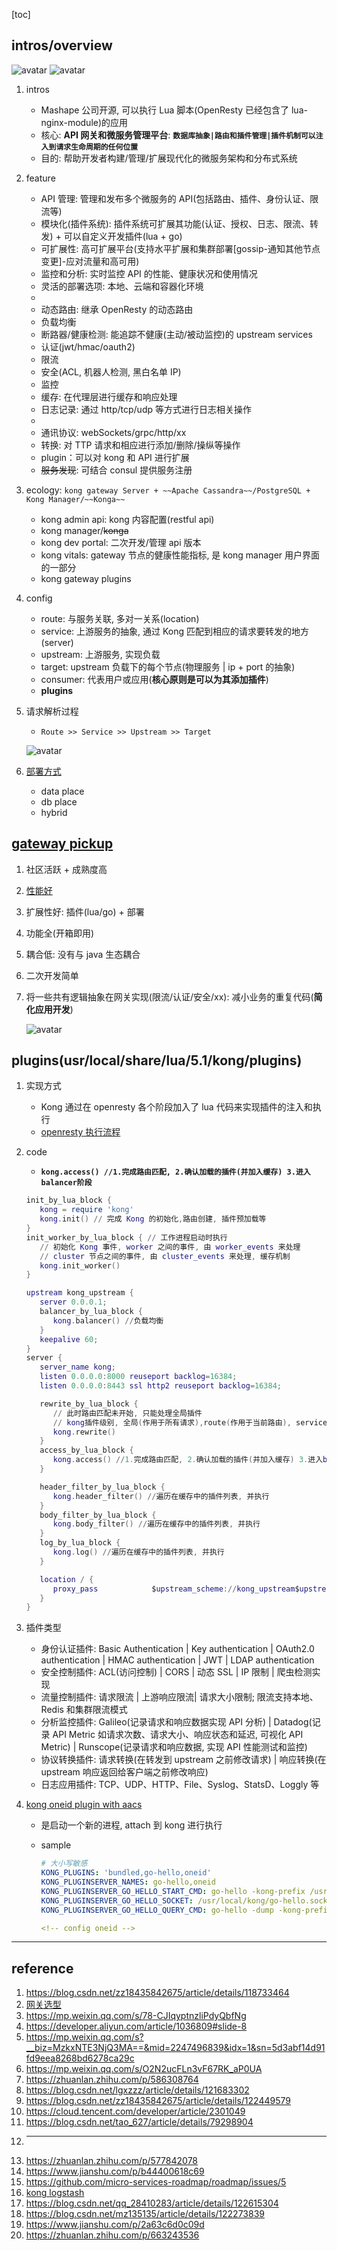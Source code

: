 [toc]

## intros/overview

![avatar](/static/image/kong/kong-flow.png)
![avatar](/static/image/kong/kong-layer.jpg)

1. intros

   - Mashape 公司开源, 可以执行 Lua 脚本(OpenResty 已经包含了 lua-nginx-module)的应用
   - 核心: **API 网关和微服务管理平台**: **`数据库抽象|路由和插件管理|插件机制可以注入到请求生命周期的任何位置`**
   - 目的: 帮助开发者构建/管理/扩展现代化的微服务架构和分布式系统

2. feature

   - API 管理: 管理和发布多个微服务的 API(包括路由、插件、身份认证、限流等)
   - 模块化(插件系统): 插件系统可扩展其功能(认证、授权、日志、限流、转发) + 可以自定义开发插件(lua + go)
   - 可扩展性: 高可扩展平台(支持水平扩展和集群部署[gossip-通知其他节点变更]-应对流量和高可用)
   - 监控和分析: 实时监控 API 的性能、健康状况和使用情况
   - 灵活的部署选项: 本地、云端和容器化环境
   -
   - 动态路由: 继承 OpenResty 的动态路由
   - 负载均衡
   - 断路器/健康检测: 能追踪不健康(主动/被动监控)的 upstream services
   - 认证(jwt/hmac/oauth2)
   - 限流
   - 安全(ACL, 机器人检测, 黑白名单 IP)
   - 监控
   - 缓存: 在代理层进行缓存和响应处理
   - 日志记录: 通过 http/tcp/udp 等方式进行日志相关操作
   -
   - 通讯协议: webSockets/grpc/http/xx
   - 转换: 对 TTP 请求和相应进行添加/删除/操纵等操作
   - plugin：可以对 kong 和 API 进行扩展
   - ~~服务发现~~: 可结合 consul 提供服务注册

3. ecology: `kong gateway Server + ~~Apache Cassandra~~/PostgreSQL + Kong Manager/~~Konga~~`

   - kong admin api: kong 内容配置(restful api)
   - kong manager/~~konga~~
   - kong dev portal: 二次开发/管理 api 版本
   - kong vitals: gateway 节点的健康性能指标, 是 kong manager 用户界面的一部分
   - kong gateway plugins

4. config

   - route: 与服务关联, 多对一关系(location)
   - service: 上游服务的抽象, 通过 Kong 匹配到相应的请求要转发的地方(server)
   - upstream: 上游服务, 实现负载
   - target: upstream 负载下的每个节点(物理服务 | ip + port 的抽象)
   - consumer: 代表用户或应用(**核心原则是可以为其添加插件**)
   - **plugins**

5. 请求解析过程

   - `Route >> Service >> Upstream >> Target`

   ![avatar](/static/image/kong/kong-req-flow.jpg)

6. [部署方式](https://tech.aufomm.com/introduction-of-different-kong-deployment-methods-with-docker/#DBless-Deployment)

   - data place
   - db place
   - hybrid

## [gateway pickup](./01.pickup.md)

1. 社区活跃 + 成熟度高
2. [性能好](https://juejin.cn/post/6844903999582240775)
3. 扩展性好: 插件(lua/go) + 部署
4. 功能全(开箱即用)
5. 耦合低: 没有与 java 生态耦合
6. 二次开发简单
7. 将一些共有逻辑抽象在网关实现(限流/认证/安全/xx): 减小业务的重复代码(**简化应用开发**)

   ![avatar](/static/image/kong/kong-optimizer.jpg)

## plugins(usr/local/share/lua/5.1/kong/plugins)

1. 实现方式

   - Kong 通过在 openresty 各个阶段加入了 lua 代码来实现插件的注入和执行
   - [openresty 执行流程](../openresty/readme.md)

2. code

   - **`kong.access() //1.完成路由匹配, 2.确认加载的插件(并加入缓存) 3.进入balancer阶段`**

   ```lua
   init_by_lua_block {
      kong = require 'kong'
      kong.init() // 完成 Kong 的初始化,路由创建, 插件预加载等
   }
   init_worker_by_lua_block { // 工作进程启动时执行
      // 初始化 Kong 事件, worker 之间的事件, 由 worker_events 来处理
      // cluster 节点之间的事件, 由 cluster_events 来处理, 缓存机制
      kong.init_worker()
   }

   upstream kong_upstream {
      server 0.0.0.1;
      balancer_by_lua_block {
         kong.balancer() //负载均衡
      }
      keepalive 60;
   }
   server {
      server_name kong;
      listen 0.0.0.0:8000 reuseport backlog=16384;
      listen 0.0.0.0:8443 ssl http2 reuseport backlog=16384;

      rewrite_by_lua_block {
         // 此时路由匹配未开始, 只能处理全局插件
         // kong插件级别, 全局(作用于所有请求),route(作用于当前路由), service(作用于匹配到当前service的所有请求)
         kong.rewrite()
      }
      access_by_lua_block {
         kong.access() //1.完成路由匹配, 2.确认加载的插件(并加入缓存) 3.进入balancer阶段
      }

      header_filter_by_lua_block {
         kong.header_filter() //遍历在缓存中的插件列表, 并执行
      }
      body_filter_by_lua_block {
         kong.body_filter() //遍历在缓存中的插件列表, 并执行
      }
      log_by_lua_block {
         kong.log() //遍历在缓存中的插件列表, 并执行
      }

      location / {
         proxy_pass            $upstream_scheme://kong_upstream$upstream_uri;
      }
   }
   ```

3. 插件类型

   - 身份认证插件: Basic Authentication | Key authentication | OAuth2.0 authentication | HMAC authentication | JWT | LDAP authentication
   - 安全控制插件: ACL(访问控制) | CORS | 动态 SSL | IP 限制 | 爬虫检测实现
   - 流量控制插件: 请求限流 | 上游响应限流| 请求大小限制; 限流支持本地、Redis 和集群限流模式
   - 分析监控插件: Galileo(记录请求和响应数据实现 API 分析) | Datadog(记录 API Metric 如请求次数、请求大小、响应状态和延迟, 可视化 API Metric) | Runscope(记录请求和响应数据, 实现 API 性能测试和监控)
   - 协议转换插件: 请求转换(在转发到 upstream 之前修改请求) | 响应转换(在 upstream 响应返回给客户端之前修改响应)
   - 日志应用插件: TCP、UDP、HTTP、File、Syslog、StatsD、Loggly 等

4. [kong oneid plugin with aacs](https://github.com/micro-services-roadmap/kong/tree/master/v3.5.0/plugins/oneid)

   - 是启动一个新的进程, attach 到 kong 进行执行
   - sample

     ```yaml
     # 大小写敏感
     KONG_PLUGINS: 'bundled,go-hello,oneid'
     KONG_PLUGINSERVER_NAMES: go-hello,oneid
     KONG_PLUGINSERVER_GO_HELLO_START_CMD: go-hello -kong-prefix /usr/local/kong
     KONG_PLUGINSERVER_GO_HELLO_SOCKET: /usr/local/kong/go-hello.socket
     KONG_PLUGINSERVER_GO_HELLO_QUERY_CMD: go-hello -dump -kong-prefix /usr/local/kong

     <!-- config oneid -->
     ```

---

## reference

1. https://blog.csdn.net/zz18435842675/article/details/118733464
2. [网关选型](https://mp.weixin.qq.com/s?__biz=MzAwMjI0ODk0NA==&mid=2451964472&idx=1&sn=eb05f7d5af78b6635a83a55377ed09d0&chksm=8d1ffba7ba6872b1207a93cf23a9370b49eefb1533b7115d906828e1162bee578a26dfbff0f6&scene=178&cur_album_id=1510122164576911361#rd)
3. https://mp.weixin.qq.com/s/78-CJIqyptnzliPdyQbfNg
4. https://developer.aliyun.com/article/1036809#slide-8
5. https://mp.weixin.qq.com/s?__biz=MzkxNTE3NjQ3MA==&mid=2247496839&idx=1&sn=5d3abf14d91fd9eea8268bd6278ca29c
6. https://mp.weixin.qq.com/s/O2N2ucFLn3vF67RK_aP0UA
7. https://zhuanlan.zhihu.com/p/586308764
8. https://blog.csdn.net/lgxzzz/article/details/121683302
9. https://blog.csdn.net/zz18435842675/article/details/122449579
10. https://cloud.tencent.com/developer/article/2301049
11. https://blog.csdn.net/tao_627/article/details/79298904
12. ***
13. https://zhuanlan.zhihu.com/p/577842078
14. https://www.jianshu.com/p/b44400618c69
15. https://github.com/micro-services-roadmap/roadmap/issues/5
16. [kong logstash](https://blog.csdn.net/why_still_confused/article/details/89244200)
17. https://blog.csdn.net/qq_28410283/article/details/122615304
18. https://blog.csdn.net/mz135135/article/details/122273839
19. https://www.jianshu.com/p/2a63c6d0c09d
20. https://zhuanlan.zhihu.com/p/663243536
